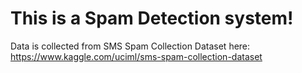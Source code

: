# This is a Spam Detection system!

Data is collected from SMS Spam Collection Dataset here: https://www.kaggle.com/uciml/sms-spam-collection-dataset